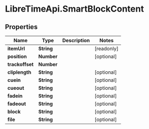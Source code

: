 # LibreTimeApi.SmartBlockContent

## Properties

Name | Type | Description | Notes
------------ | ------------- | ------------- | -------------
**itemUrl** | **String** |  | [readonly] 
**position** | **Number** |  | [optional] 
**trackoffset** | **Number** |  | 
**cliplength** | **String** |  | [optional] 
**cuein** | **String** |  | [optional] 
**cueout** | **String** |  | [optional] 
**fadein** | **String** |  | [optional] 
**fadeout** | **String** |  | [optional] 
**block** | **String** |  | [optional] 
**file** | **String** |  | [optional] 


